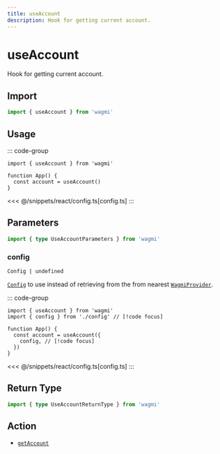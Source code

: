 ```yaml
---
title: useAccount
description: Hook for getting current account.
---
```


# useAccount

Hook for getting current account.

## Import

```ts
import { useAccount } from 'wagmi'
```

## Usage

::: code-group
```tsx [index.tsx]
import { useAccount } from 'wagmi'

function App() {
  const account = useAccount()
}
```
<<< @/snippets/react/config.ts[config.ts]
:::

## Parameters

```ts
import { type UseAccountParameters } from 'wagmi'
```

### config

`Config | undefined`

[`Config`](/react/api/createConfig#config) to use instead of retrieving from the from nearest [`WagmiProvider`](/react/WagmiProvider).

::: code-group
```tsx [index.tsx]
import { useAccount } from 'wagmi'
import { config } from './config' // [!code focus]

function App() {
  const account = useAccount({
    config, // [!code focus]
  })
}
```
<<< @/snippets/react/config.ts[config.ts]
:::

## Return Type

```ts
import { type UseAccountReturnType } from 'wagmi'
```

<!--@include: @shared/getAccount-return-type.md-->

## Action

- [`getAccount`](/core/api/actions/getAccount)
